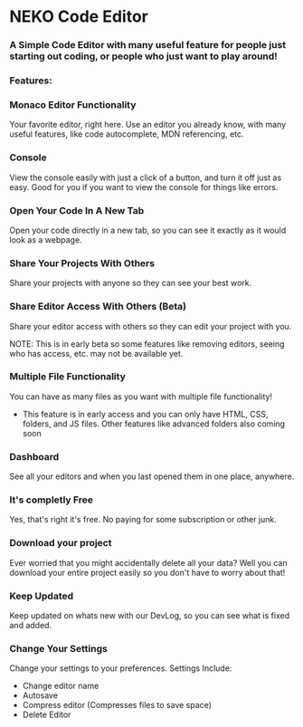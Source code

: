 # NEKO Code Editor

### A Simple Code Editor with many useful feature for people just starting out coding, or people who just want to play around!

### Features:

### Monaco Editor Functionality

Your favorite editor, right here. Use an editor you already know, with many useful features, like code autocomplete, MDN referencing, etc.

### Console

View the console easily with just a click of a button, and turn it off just as easy. Good for you if you want to view the console for things like errors.

### Open Your Code In A New Tab

Open your code directly in a new tab, so you can see it exactly as it would look as a webpage.

### Share Your Projects With Others

Share your projects with anyone so they can see your best work.

### Share Editor Access With Others (Beta)

Share your editor access with others so they can edit your project with you.

NOTE: This is in early beta so some features like removing editors, seeing who has access, etc. may not be available yet.

### Multiple File Functionality

You can have as many files as you want with multiple file functionality!

  * This feature is in early access and you can only have HTML, CSS, folders, and JS files. Other features like advanced folders also coming soon

### Dashboard

See all your editors and when you last opened them in one place, anywhere.

### It's completly Free

Yes, that's right it's free. No paying for some subscription or other junk.

### Download your project

Ever worried that you might accidentally delete all your data? Well you can download your entire project easily so you don't have to worry about that!

### Keep Updated

Keep updated on whats new with our DevLog, so you can see what is fixed and added.

### Change Your Settings

Change your settings to your preferences. Settings Include:
  * Change editor name
  * Autosave
  * Compress editor (Compresses files to save space)
  * Delete Editor
